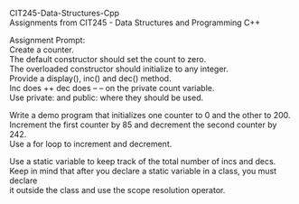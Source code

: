 CIT245-Data-Structures-Cpp  
Assignments from CIT245 - Data Structures and Programming C++  
  
Assignment Prompt:  
Create a counter.  
The default constructor should set the count to zero.  
The overloaded constructor should initialize to any integer.  
Provide a display(), inc() and dec() method.  
Inc does ++ dec does – –  on the private count variable.  
Use private: and public: where they should be used.  
  
Write a demo program that initializes one counter to 0 and the other to 200.   
Increment the first counter by 85 and decrement the second counter by 242.  
Use a for loop to increment and decrement.  
  
Use a static variable to keep track of the total number of incs and decs.  
Keep in mind that after you declare a static variable in a class, you must declare  
it outside the class and use the scope resolution operator.


